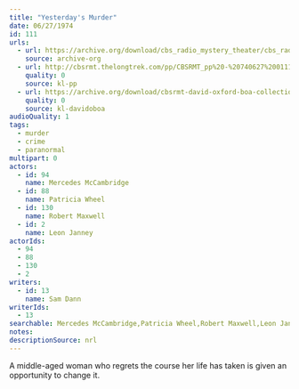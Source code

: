 ```yaml
---
title: "Yesterday's Murder"
date: 06/27/1974
id: 111
urls: 
  - url: https://archive.org/download/cbs_radio_mystery_theater/cbs_radio_mystery_theater-0101-0150.zip/cbs_radio_mystery_theater-0101-0150%2Fcbsrmt_0111_yesterdays_murder.mp3
    source: archive-org
  - url: http://cbsrmt.thelongtrek.com/pp/CBSRMT_pp%20-%20740627%200111%20Yesterday%27s%20Murder.mp3
    quality: 0
    source: kl-pp
  - url: https://archive.org/download/cbsrmt-david-oxford-boa-collection/CBSRMT-740627-0111-Yesterday's-Murder-(32-22)-[2007]-{BoA}.mp3
    quality: 0
    source: kl-davidoboa
audioQuality: 1
tags: 
  - murder
  - crime
  - paranormal
multipart: 0
actors:  
  - id: 94
    name: Mercedes McCambridge  
  - id: 88
    name: Patricia Wheel  
  - id: 130
    name: Robert Maxwell  
  - id: 2
    name: Leon Janney
actorIds:  
  - 94  
  - 88  
  - 130  
  - 2
writers:  
  - id: 13
    name: Sam Dann
writerIds:  
  - 13
searchable: Mercedes McCambridge,Patricia Wheel,Robert Maxwell,Leon Janney Sam Dann
notes: 
descriptionSource: nrl
---
```

A middle-aged woman who regrets the course her life has taken is given an opportunity to change it.